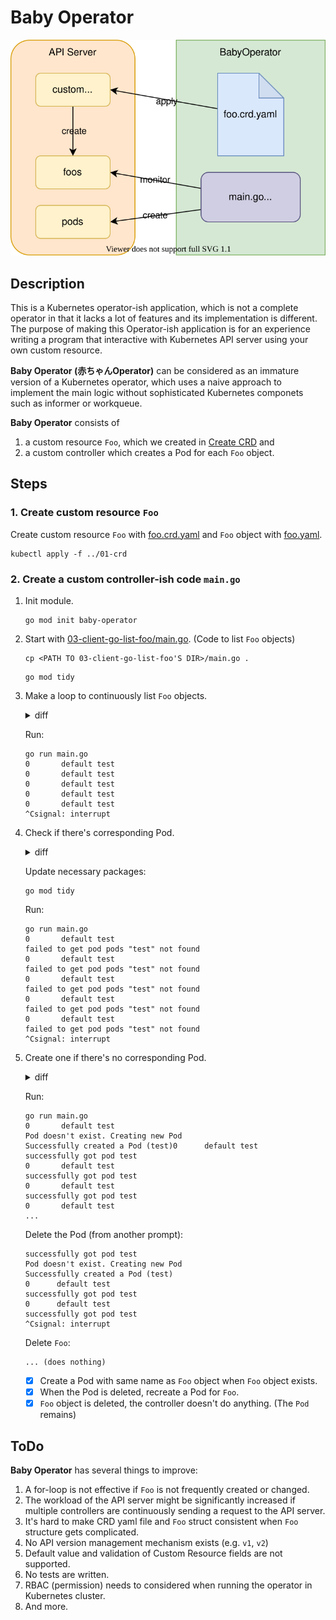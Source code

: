 # Baby Operator

![](diagram.drawio.svg)
## Description

This is a Kubernetes operator-ish application, which is not a complete operator in that it lacks a lot of features and its implementation is different. The purpose of making this Operator-ish application is for an experience writing a program that interactive with Kubernetes API server using your own custom resource.

**Baby Operator (赤ちゃんOperator)** can be considered as an immature version of a Kubernetes operator, which uses a naive approach to implement the main logic without sophisticated Kubernetes componets such as informer or workqueue.

**Baby Operator** consists of
1. a custom resource `Foo`, which we created in [Create CRD](../01-crd/) and
1. a custom controller which creates a Pod for each `Foo` object.

## Steps

### 1. Create custom resource `Foo`

Create custom resource `Foo` with [foo.crd.yaml](../01-crd/foo.crd.yaml) and `Foo` object with [foo.yaml](../01-crd/foo.yaml).
```
kubectl apply -f ../01-crd
```
### 2. Create a custom controller-ish code `main.go`

1. Init module.
    ```
    go mod init baby-operator
    ```
1. Start with [03-client-go-list-foo/main.go](../03-client-go-list-foo/main.go). (Code to list `Foo` objects)
    ```
    cp <PATH TO 03-client-go-list-foo'S DIR>/main.go .
    ```

    ```
    go mod tidy
    ```

1. Make a loop to continuously list `Foo` objects.

    <details><summary>diff</summary>

    ```diff
    +++ b/06-operator-development-method/04-baby-operator/main.go
    @@ -6,6 +6,7 @@ import (
            "flag"
            "fmt"
            "path/filepath"
    +       "time"

            metav1 "k8s.io/apimachinery/pkg/apis/meta/v1"
            "k8s.io/apimachinery/pkg/runtime/schema"
    @@ -83,12 +84,14 @@ func main() {
            // https://pkg.go.dev/k8s.io/client-go/    kubernetes#NewForConfig
            clientset, _ := dynamic.NewForConfig(config)

    -       // Get list of Foo objects from all namespaces
    -       foos, _ := listFoos(clientset, "")
    +       for {
    +               // Get list of Foo objects from all namespaces
    +               foos, _ := listFoos(clientset, "")

    -       // Print Foo objects
    -       fmt.Println("INDEX\tNAMESPACE\tNAME")
    -       for i, foo := range foos.Items {
    -               fmt.Printf("%d\t%s\t%s\n", i, foo.GetNamespace    (), foo.GetName())
    +               // Print Foo objects
    +               for i, foo := range foos.Items {
    +                       fmt.Printf("%d\t%s\t%s\n", i, foo.    GetNamespace(), foo.GetName())
    +               }
    +               time.Sleep(1 * time.Second)
            }
     }
    ```

    </details>

    Run:
    ```
    go run main.go
    0       default test
    0       default test
    0       default test
    0       default test
    0       default test
    ^Csignal: interrupt
    ```

1. Check if there's corresponding Pod.

    <details><summary>diff</summary>

    ```diff
    +++ b/06-operator-development-method/04-baby-operator/main.go
    @@ -11,6 +11,7 @@ import (
            metav1 "k8s.io/apimachinery/pkg/apis/meta/v1"
            "k8s.io/apimachinery/pkg/runtime/schema"
            "k8s.io/client-go/dynamic"
    +       "k8s.io/client-go/kubernetes"
            "k8s.io/client-go/tools/clientcmd"
            "k8s.io/client-go/util/homedir"
     )
    @@ -84,6 +85,8 @@ func main() {
            // https://pkg.go.dev/k8s.io/client-go/dynamic#NewForConfig
            client, _ := dynamic.NewForConfig(config)

    +       clientset, _ := kubernetes.NewForConfig(config)
    +
            for {
                    // Get list of Foo objects from all namespaces
                    foos, _ := listFoos(client, "")
    @@ -92,7 +95,12 @@ func main() {
                    for i, foo := range foos.Items {
                            fmt.Printf("%d\t%s\t%s\n", i, foo.GetNamespace(), foo.GetName())
                            // Check if there's corresponding Pod.
    -
    +                       pod, err := clientset.CoreV1().Pods(foo.GetNamespace()).Get(context.Background(), foo.GetName(), metav1.GetOptions{})
    +                       if err != nil {
    +                               fmt.Printf("failed to get pod %v\n", err)
    +                       } else {
    +                               fmt.Printf("successfully got pod %s\n", pod.GetName())
    +                       }
                    }
                    time.Sleep(1 * time.Second)
            }
    ```


    </details>

    Update necessary packages:
    ```
    go mod tidy
    ```

    Run:
    ```
    go run main.go
    0       default test
    failed to get pod pods "test" not found
    0       default test
    failed to get pod pods "test" not found
    0       default test
    failed to get pod pods "test" not found
    0       default test
    failed to get pod pods "test" not found
    0       default test
    failed to get pod pods "test" not found
    ^Csignal: interrupt
    ```

1. Create one if there's no corresponding Pod.

    <details><summary>diff</summary>

    ```diff
    --- a/06-operator-development-method/04-baby-operator/main.go
    +++ b/06-operator-development-method/04-baby-operator/main.go
    @@ -8,6 +8,8 @@ import (
            "path/filepath"
            "time"

    +       v1 "k8s.io/api/core/v1"
    +       "k8s.io/apimachinery/pkg/api/errors"
            metav1 "k8s.io/apimachinery/pkg/apis/meta/v1"
            "k8s.io/apimachinery/pkg/runtime/schema"
            "k8s.io/client-go/dynamic"
    @@ -62,6 +64,31 @@ func listFoos(client dynamic.Interface,     namespace string) (*FooList, error) {
            return &fooList, nil
     }

    +func createPod(clientset *kubernetes.Clientset, namespace,     name string) error {
    +       pod := &v1.Pod{
    +               ObjectMeta: metav1.ObjectMeta{
    +                       Name:      name,
    +                       Namespace: namespace,
    +               },
    +               Spec: v1.PodSpec{
    +                       Containers: []v1.Container{
    +                               {
    +                                       Name:  "busybox",
    +                                       Image: "gcr.io/    google_containers/echoserver:1.4",
    +                               },
    +                       },
    +                       RestartPolicy: v1.RestartPolicyAlways,
    +               },
    +       }
    +       _, err := clientset.CoreV1().Pods(namespace).Create    (context.TODO(), pod, metav1.CreateOptions{})
    +       if err != nil {
    +               fmt.Printf("failed to create Pod %v\n", err)
    +               return err
    +       }
    +       fmt.Printf("Successfully created a Pod (%s)", name)
    +       return nil
    +}
     func main() {
            var defaultKubeConfigPath string
            if home := homedir.HomeDir(); home != "" {
    @@ -93,13 +120,21 @@ func main() {

                    // Print Foo objects
                    for i, foo := range foos.Items {
    -                       fmt.Printf("%d\t%s\t%s\n", i, foo.GetNamespace(), foo.GetName())
    +                       namespace := foo.GetNamespace()
    +                       name := foo.GetName()
    +                       fmt.Printf("%d\t%s\t%s\n", i, namespace, name)
                            // Check if there's corresponding Pod.
    -                       pod, err := clientset.CoreV1().Pods(foo.GetNamespace()).Get(context.Background(), foo.GetN
    ame(), metav1.GetOptions{})
    +                       _, err := clientset.CoreV1().Pods(namespace).Get(context.Background(), name, metav1.GetOpt
    ions{})
                            if err != nil {
    -                               fmt.Printf("failed to get pod %v\n", err)
    +                               if errors.IsNotFound(err) {
    +                                       // create new pod
    +                                       fmt.Println("Pod doesn't exist. Creating new Pod")
    +                                       createPod(clientset, namespace, name)
    +                               } else {
    +                                       fmt.Printf("failed to get pod %v\n", err)
    +                               }
                            } else {
    -                               fmt.Printf("successfully got pod %s\n", pod.GetName())
    +                               fmt.Printf("successfully got pod %s\n", name)
                            }
                    }
                    time.Sleep(1 * time.Second)
    ```

    </details>

    Run:
    ```
    go run main.go
    0       default test
    Pod doesn't exist. Creating new Pod
    Successfully created a Pod (test)0      default test
    successfully got pod test
    0       default test
    successfully got pod test
    0       default test
    successfully got pod test
    0       default test
    ...
    ```

    Delete the Pod (from another prompt):
    ```
    successfully got pod test
    Pod doesn't exist. Creating new Pod
    Successfully created a Pod (test)
    0      default test
    successfully got pod test
    0      default test
    successfully got pod test
    ^Csignal: interrupt
    ```

    Delete `Foo`:
    ```
    ... (does nothing)
    ```

    - [x] Create a Pod with same name as `Foo` object when `Foo` object exists.
    - [x] When the Pod is deleted, recreate a Pod for `Foo`.
    - [x] `Foo` object is deleted, the controller doesn't do anything. (The `Pod` remains)

## ToDo

**Baby Operator** has several things to improve:

1. A for-loop is not effective if `Foo` is not frequently created or changed.
1. The workload of the API server might be significantly increased if multiple controllers are continuously sending a request to the API server.
1. It's hard to make CRD yaml file and `Foo` struct consistent when `Foo` structure gets complicated.
1. No API version management mechanism exists (e.g. `v1`, `v2`)
1. Default value and validation of Custom Resource fields are not supported.
1. No tests are written.
1. RBAC (permission) needs to considered when running the operator in Kubernetes cluster.
1. And more.
